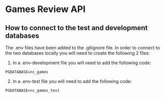 # Games Review API

## How to connect to the test and development databases

The .env files have been added to the .gitignore file. In order to connect to the two databases locally you will need to create the following 2 files:

1. In a .env-development file you will need to add the following code:

```
PGDATABASE=nc_games
```
2. In a .env-test file you will need to add the following code:

```
PGDATABASE=nc_games_test
```
